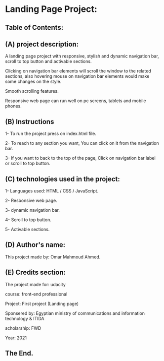 # Landing Page Project:

## Table of Contents:

## (A) project description:

A landing page project with responsive, stylish and dynamic navigation bar, scroll to top button and activable sections.

Clicking on navigation bar elements will scroll the window to the related sections, also hovering mouse on navigation bar elements would make some changes on the style.

Smooth scrolling features.

Responsive web page can run well on pc screens, tablets and mobile phones.

## (B) Instructions

1- To run the project press on index.html file.

2- To reach to any section you want, You can click on it from the navigation bar.

3- If you want to back to the top of the page, Click on navigation bar label or scroll to top button.

## (C) technologies used in the project:

1- Languages used: HTML / CSS / JavaScript.

2- Resbonsive web page.

3- dynamic navigation bar.

4- Scroll to top button.

5- Activable sections.

## (D) Author's name:

This project made by: Omar Mahmoud Ahmed.

## (E) Credits section:

The project made for: udacity

course: front-end professional

Project: First project (Landing page)

Sponsered by: Egyptian ministry of communications and information technology & ITIDA

scholarship: FWD

Year: 2021

## The End.
